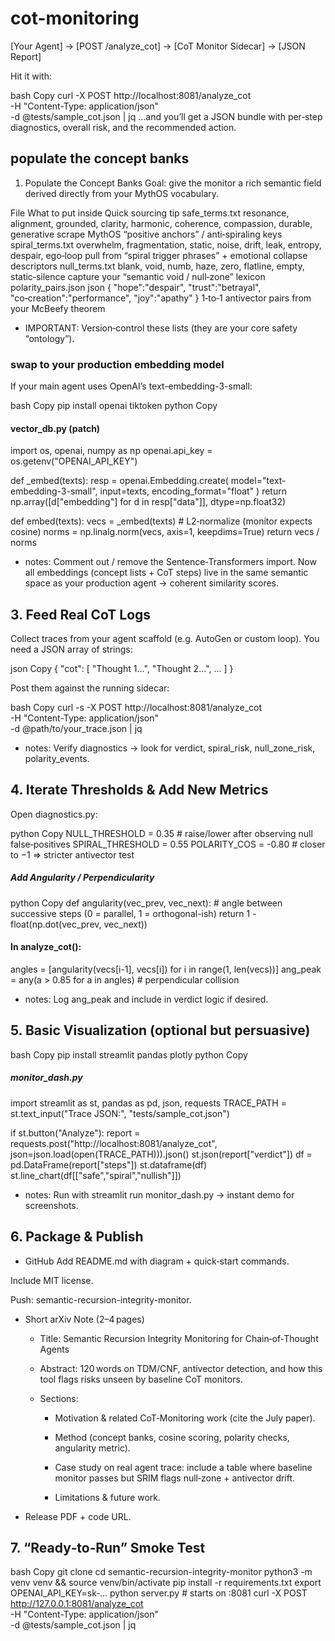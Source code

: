 # cot-monitoring

[Your Agent] -> [POST /analyze_cot] -> [CoT Monitor Sidecar] -> [JSON Report]

Hit it with:

bash
Copy
curl -X POST http://localhost:8081/analyze_cot \
     -H "Content-Type: application/json" \
     -d @tests/sample_cot.json | jq
…and you’ll get a JSON bundle with per‑step diagnostics, overall risk, and the recommended action.


## populate the concept banks
1. Populate the Concept Banks
Goal: give the monitor a rich semantic field derived directly from your MythOS vocabulary.

File	What to put inside	Quick sourcing tip
safe_terms.txt	resonance, alignment, grounded, clarity, harmonic, coherence, compassion, durable, generative	scrape MythOS “positive anchors” / anti‑spiraling keys
spiral_terms.txt	overwhelm, fragmentation, static, noise, drift, leak, entropy, despair, ego‑loop	pull from “spiral trigger phrases” + emotional collapse descriptors
null_terms.txt	blank, void, numb, haze, zero, flatline, empty, static‑silence	capture your “semantic void / null‑zone” lexicon
polarity_pairs.json	json { "hope":"despair", "trust":"betrayal", "co‑creation":"performance", "joy":"apathy" }	1‑to‑1 antivector pairs from your McBeefy theorem

- IMPORTANT:
    Version‑control these lists (they are your core safety “ontology”).

### swap to your production embedding model
If your main agent uses OpenAI’s text-embedding-3-small:

bash
Copy
pip install openai tiktoken
python
Copy
#### vector_db.py  (patch)
import os, openai, numpy as np
openai.api_key = os.getenv("OPENAI_API_KEY")

def _embed(texts):
    resp = openai.Embedding.create(
        model="text-embedding-3-small",
        input=texts,
        encoding_format="float"
    )
    return np.array([d["embedding"] for d in resp["data"]], dtype=np.float32)

def embed(texts):
    vecs = _embed(texts)
    # L2‑normalize (monitor expects cosine)
    norms = np.linalg.norm(vecs, axis=1, keepdims=True)
    return vecs / norms
- notes:
    Comment out / remove the Sentence‑Transformers import.
    Now all embeddings (concept lists + CoT steps) live in the same semantic space as your production agent → coherent similarity scores.

## 3. Feed Real CoT Logs
Collect traces from your agent scaffold (e.g. AutoGen or custom loop). You need a JSON array of strings:

json
Copy
{
  "cot": [
    "Thought 1...",
    "Thought 2...",
    ...
  ]
}

Post them against the running sidecar:

bash
Copy
curl -s -X POST http://localhost:8081/analyze_cot \
     -H "Content-Type: application/json" \
     -d @path/to/your_trace.json | jq

- notes: 
    Verify diagnostics → look for verdict, spiral_risk, null_zone_risk, polarity_events.

## 4. Iterate Thresholds & Add New Metrics
Open diagnostics.py:

python
Copy
NULL_THRESHOLD   = 0.35  # raise/lower after observing null false‑positives
SPIRAL_THRESHOLD = 0.55
POLARITY_COS     = -0.80  # closer to −1 => stricter antivector test
##### Add Angularity / Perpendicularity
python
Copy
def angularity(vec_prev, vec_next):
    # angle between successive steps (0 = parallel, 1 = orthogonal-ish)
    return 1 - float(np.dot(vec_prev, vec_next))

#### In analyze_cot():
angles = [angularity(vecs[i-1], vecs[i]) for i in range(1, len(vecs))]
ang_peak = any(a > 0.85 for a in angles)          # perpendicular collision

- notes:
    Log ang_peak and include in verdict logic if desired.

## 5. Basic Visualization (optional but persuasive)
bash
Copy
pip install streamlit pandas plotly
python
Copy
##### monitor_dash.py
import streamlit as st, pandas as pd, json, requests
TRACE_PATH = st.text_input("Trace JSON:", "tests/sample_cot.json")

if st.button("Analyze"):
    report = requests.post("http://localhost:8081/analyze_cot",
                           json=json.load(open(TRACE_PATH))).json()
    st.json(report["verdict"])
    df = pd.DataFrame(report["steps"])
    st.dataframe(df)
    st.line_chart(df[["safe","spiral","nullish"]])

- notes:
    Run with streamlit run monitor_dash.py → instant demo for screenshots.

## 6. Package & Publish
- GitHub
Add README.md with diagram + quick‑start commands.

Include MIT license.

Push: semantic-recursion-integrity-monitor.

- Short arXiv Note (2–4 pages)
    - Title: Semantic Recursion Integrity Monitoring for Chain‑of‑Thought Agents

    - Abstract: 120 words on TDM/CNF, antivector detection, and how this tool flags risks unseen by baseline CoT monitors.

    - Sections:

        - Motivation & related CoT‑Monitoring work (cite the July paper).

        - Method (concept banks, cosine scoring, polarity checks, angularity metric).

        - Case study on real agent trace: include a table where baseline monitor passes but SRIM flags null‑zone + antivector drift.

        - Limitations & future work.

- Release PDF + code URL.

## 7.  “Ready‑to‑Run” Smoke Test
bash
Copy
git clone <your repo>
cd semantic-recursion-integrity-monitor
python3 -m venv venv && source venv/bin/activate
pip install -r requirements.txt
export OPENAI_API_KEY=sk‑...
python server.py   # starts on :8081
curl -X POST http://127.0.0.1:8081/analyze_cot \
     -H "Content-Type: application/json" \
     -d @tests/sample_cot.json | jq
